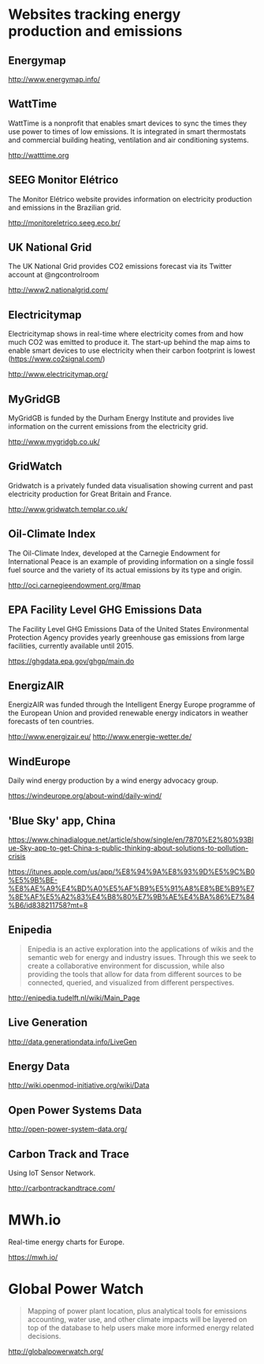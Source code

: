 # Websites tracking energy production and emissions


## Energymap

http://www.energymap.info/


## WattTime

WattTime is a nonprofit that enables smart devices to sync the times they use power to times of low emissions. It is integrated in smart thermostats and commercial building heating, ventilation and air conditioning systems.

http://watttime.org


## SEEG Monitor Elétrico

The Monitor Elétrico website provides information on electricity production and emissions in the Brazilian grid.

http://monitoreletrico.seeg.eco.br/


## UK National Grid

The UK National Grid provides CO2  emissions forecast via its Twitter account at @ngcontrolroom

http://www2.nationalgrid.com/


## Electricitymap

Electricitymap shows in real-time where electricity comes from and how much CO2  was emitted to produce it. The start-up behind the map aims to enable smart devices to use electricity when their carbon footprint is lowest (https://www.co2signal.com/)

http://www.electricitymap.org/


## MyGridGB

MyGridGB is funded by the Durham Energy Institute and provides live information on the current emissions from the electricity grid.

http://www.mygridgb.co.uk/


## GridWatch

Gridwatch is a privately funded data visualisation showing current and past electricity production for Great Britain and France.

http://www.gridwatch.templar.co.uk/


## Oil-Climate Index

The Oil-Climate Index, developed at the Carnegie Endowment for International Peace is an example of providing information on a single fossil fuel source and the variety of its actual emissions by its type and origin.

http://oci.carnegieendowment.org/#map


## EPA Facility Level GHG Emissions Data

The Facility Level GHG Emissions Data of the United States Environmental Protection Agency provides yearly greenhouse gas emissions from large facilities, currently available until 2015.

https://ghgdata.epa.gov/ghgp/main.do


## EnergizAIR

EnergizAIR was funded through the Intelligent Energy Europe programme of the European Union and provided renewable energy indicators in weather forecasts of ten countries.

http://www.energizair.eu/
http://www.energie-wetter.de/


## WindEurope

Daily wind energy production by a wind energy advocacy group.

https://windeurope.org/about-wind/daily-wind/


## 'Blue Sky' app, China

https://www.chinadialogue.net/article/show/single/en/7870%E2%80%93Blue-Sky-app-to-get-China-s-public-thinking-about-solutions-to-pollution-crisis

https://itunes.apple.com/us/app/%E8%94%9A%E8%93%9D%E5%9C%B0%E5%9B%BE-%E8%AE%A9%E4%BD%A0%E5%AF%B9%E5%91%A8%E8%BE%B9%E7%8E%AF%E5%A2%83%E4%B8%80%E7%9B%AE%E4%BA%86%E7%84%B6/id838211758?mt=8


## Enipedia

> Enipedia is an active exploration into the applications of wikis and the semantic web for energy and industry issues. Through this we seek to create a collaborative environment for discussion, while also providing the tools that allow for data from different sources to be connected, queried, and visualized from different perspectives.

http://enipedia.tudelft.nl/wiki/Main_Page


## Live Generation

http://data.generationdata.info/LiveGen


## Energy Data

http://wiki.openmod-initiative.org/wiki/Data


## Open Power Systems Data

http://open-power-system-data.org/

## Carbon Track and Trace

Using IoT Sensor Network.

http://carbontrackandtrace.com/

# MWh.io

Real-time energy charts for Europe.

https://mwh.io/

# Global Power Watch

> Mapping of power plant location, plus analytical tools for emissions accounting, water use, and other climate impacts will be layered on top of the database to help users make more informed energy related decisions.

http://globalpowerwatch.org/
